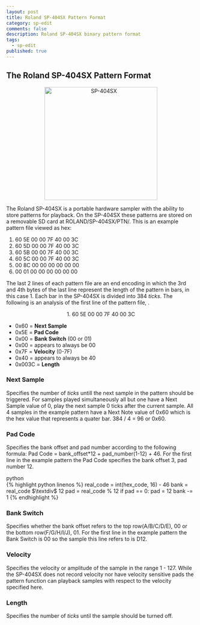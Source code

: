 ```yaml
---
layout: post
title: Roland SP-404SX Pattern Format
category: sp-edit
comments: false
description: Roland SP-404SX binary pattern format
tags:
  - sp-edit
published: true
---
```


## The Roland SP-404SX Pattern Format
<center>
<img src="https://i.imgur.com/hr6Cx6I.jpg" alt="SP-404SX" style="width: 300px;"/>
</center>

The Roland SP-404SX is a portable hardware sampler with the ability to store patterns for playback. On the SP-404SX these patterns are stored on a removable SD card at ROLAND/SP-404SX/PTN/. This is an example pattern file viewed as hex:

1. 60 5E 00 00 7F 40 00 3C
2. 60 5D 00 00 7F 40 00 3C
3. 60 5B 00 00 7F 40 00 3C
4. 60 5C 00 00 7F 40 00 3C
5. 00 8C 00 00 00 00 00 00 
6. 00 01 00 00 00 00 00 00

The last 2 lines of each pattern file are an end encoding in which the 3rd and 4th bytes of the last line represent the length of the pattern in bars, in this case 1. Each bar in the SP-404SX is divided into 384 _ticks_. The following is an analysis of the first line of the pattern file, . 

<center>
1. 60 5E 00 00 7F 40 00 3C   
</center>


- 0x60 = **Next Sample**
- 0x5E = **Pad Code** 
- 0x00 = **Bank Switch** (00 or 01)
- 0x00 = appears to always be 00
- 0x7F = **Velocity** (0-7F)
- 0x40 = appears to always be 40
- 0x003C = **Length**

### Next Sample
Specifies the number of _ticks_ untill the next sample in the pattern should be triggered. For samples played simultaneously all but one have a Next Sample value of 0, play the next sample 0 ticks after the current sample. All 4 samples in the example pattern have a Next Note value of 0x60 which is the hex value that represents a quater bar. 384 / 4 = 96 or 0x60. 
### Pad Code
Specifies the bank offset and pad number according to the following formula: Pad Code = bank_offset*12 + pad_number(1-12) + 46. For the first line in the example pattern the Pad Code specifies the bank offset 3, pad number 12.
<div class="env-header">python</div>
{% highlight python linenos %}
real_code = int(hex_code, 16) - 46
bank = real_code $\textdiv$ 12
pad = real_code % 12
if pad == 0:
	pad = 12
	bank -= 1
{% endhighlight %}

### Bank Switch 
Specifies whether the bank offset refers to the top row(A/B/C/D/E), 00 or the bottom row(F/G/H/I/J), 01. For the first line in the example pattern the Bank Switch is 00 so the sample this line refers to is D12.
### Velocity
Specifies the velocity or amplitude of the sample in the range 1 - 127. While the SP-404SX does not  record velocity nor have velocity sensitive pads the pattern function can playback samples with respect to the velocity specified here.
### Length
Specifies the number of _ticks_ until the sample should be turned off.
